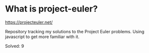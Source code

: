 # What is project-euler?
https://projecteuler.net/

Repository tracking my solutions to the Project Euler problems. Using javascript to get more familiar with it.

Solved: 9
